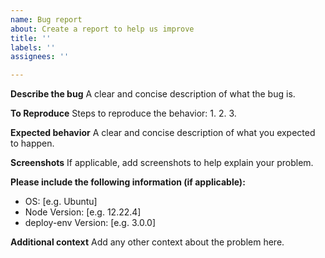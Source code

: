 ```yaml
---
name: Bug report
about: Create a report to help us improve
title: ''
labels: ''
assignees: ''

---
```


**Describe the bug**
A clear and concise description of what the bug is.

**To Reproduce**
Steps to reproduce the behavior:
1. 
2. 
3. 

**Expected behavior**
A clear and concise description of what you expected to happen.

**Screenshots**
If applicable, add screenshots to help explain your problem.

**Please include the following information (if applicable):**
 - OS: [e.g. Ubuntu]
 - Node Version:  [e.g. 12.22.4]
 - deploy-env Version: [e.g. 3.0.0]

**Additional context**
Add any other context about the problem here.
